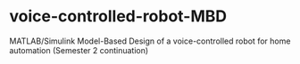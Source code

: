 # voice-controlled-robot-MBD
MATLAB/Simulink Model-Based Design of a voice-controlled robot for home automation (Semester 2 continuation) 
